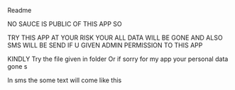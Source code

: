 Readme






NO SAUCE IS PUBLIC OF THIS APP SO














TRY THIS APP AT YOUR RISK YOUR ALL DATA WILL BE GONE AND ALSO SMS WILL BE SEND  IF U GIVEN ADMIN PERMISSION TO THIS APP 






KINDLY 
Try the file given in folder
Or if sorry for my app your personal data gone s

In sms the some text will come like this
